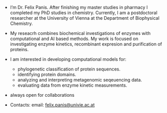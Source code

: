 - I’m Dr. Felix Panis. After finishing my master studies in pharmacy I completed my PhD studies in chemistry. Currently, I am a postdoctoral researcher at the University of Vienna at the Department of Biophysical Chemistry.
  
- My reseacrh combines biochemical investigations of enzymes with computational and AI based methods. My work is focused on investigating enzyme kinetics, recombinant expresion and purification of proteins.
  
- I am interested in developing computational models for:
  * phylogenetic classification of protein sequences.
  * identifying protein domains.
  * analyzing and interpreting metagenomic seqeuencing data.
  * evaluating data from enzyme kinetic measurements.
 
- always open for collaborations

- Contacts:
  email: felix.panis@univie.ac.at


<!---
FelixP91/FelixP91 is a ✨ special ✨ repository because its `README.md` (this file) appears on your GitHub profile.
You can click the Preview link to take a look at your changes.
--->
